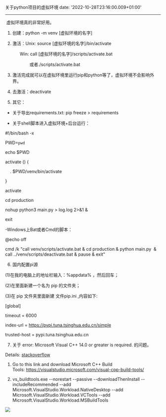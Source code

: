 关于python项目的虚拟环境
date: '2022-10-28T23:16:00.009+01:00'

---
 虚拟环境真的非常好用。

1. 创建：python -m venv [虚拟环境的名字]

2. 激活：Unix: source [虚拟环境的名字]/bin/activate

            Win: call [虚拟环境的名字]/scripts/activate.bat

                    或者./scripts/activate.bat

3. 激活完成就可以在虚拟环境里运行pip和python等了，虚拟环境不会影响外界。

4. 去激活：deactivate

  


5. 其它：

- 关于导出requirements.txt: pip freeze > requirements

- 关于shell脚本进入虚拟环境+后台运行：

#!/bin/bash -x

PWD=`pwd`

echo $PWD

activate () {

    . $PWD/venv/bin/activate

}

activate

cd production

nohup python3 main.py > log.log 2>&1 &

exit

-Windows上Bat或者Cmd的脚本：

@echo off

cmd /k "call venv/scripts/activate.bat & cd production & python main.py  & call ../venv/scripts/deactivate.bat & pause & exit"

  


6. 国内配置pi源

(1)在我的电脑上的地址栏输入：%appdata% ，然后回车；

(2)在里面新建一个名为 pip 的文件夹；

(3)在 pip 文件夹里面新建 文件pip.ini ,内容如下:

[global]

timeout = 6000

index-url = https://pypi.tuna.tsinghua.edu.cn/simple

trusted-host = pypi.tuna.tsinghua.edu.cn

  


7. 关于 error: Microsoft Visual C++ 14.0 or greater is required. 的问题。

Details: [stackoverflow](https://stackoverflow.com/questions/64261546/how-to-solve-error-microsoft-visual-c-14-0-or-greater-is-required-when-inst)

1. Go to this link and download Microsoft C++ Build Tools: <https://visualstudio.microsoft.com/visual-cpp-build-tools/>

2. vs\_buildtools.exe --norestart --passive --downloadThenInstall --includeRecommended --add Microsoft.VisualStudio.Workload.NativeDesktop --add Microsoft.VisualStudio.Workload.VCTools --add Microsoft.VisualStudio.Workload.MSBuildTools

  
[![](https://blogger.googleusercontent.com/img/b/R29vZ2xl/AVvXsEhrwuvUP7M7V5m7f8xZBUK0hRDS1FcWJfbrni8BHBLM3mMqRHuX5KHRQpn0n9OjDSFgPhtILkuPggFSFzQMIBWFpvczlnSdfIq9ycEVlSWRYHBrvDiKsu_4vNznTTMNjotG3Nkaas2fsqyumwWMRR6vchyCBYwSudYTno5-3I_KikNNTtZMiCsQOuei/w468-h272/vs.png)](https://blogger.googleusercontent.com/img/b/R29vZ2xl/AVvXsEhrwuvUP7M7V5m7f8xZBUK0hRDS1FcWJfbrni8BHBLM3mMqRHuX5KHRQpn0n9OjDSFgPhtILkuPggFSFzQMIBWFpvczlnSdfIq9ycEVlSWRYHBrvDiKsu_4vNznTTMNjotG3Nkaas2fsqyumwWMRR6vchyCBYwSudYTno5-3I_KikNNTtZMiCsQOuei/s1760/vs.png)  
  

